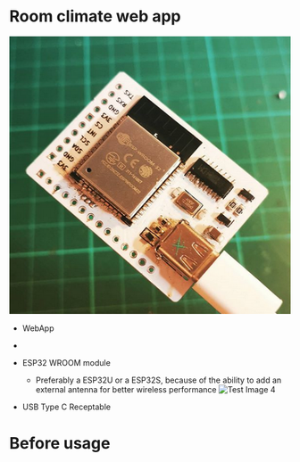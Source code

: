 # Room climate web app 

![Test Image 2](https://raw.githubusercontent.com/sebastianttr/ESP32_TFT/master/ESP32_TFT.PNG)
* WebApp
* 
 

* ESP32 WROOM module
  * Preferably a ESP32U or a ESP32S, because of the ability to add an external antenna for better wireless performance
  ![Test Image 4](https://imgaz2.staticbg.com/thumb/large/oaupload/banggood/images/C8/31/c5a4ec89-d064-4ed9-90bc-5f5fa804050a.jpg)
* USB Type C Receptable
 
  
# Before usage
 
